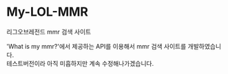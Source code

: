 # My-LOL-MMR
리그오브레전드 mmr 검색 사이트

'What is my mmr?'에서 제공하는 API를 이용해서 mmr 검색 사이트를 개발하였습니다.<br>
테스트버전이라 아직 미흡하지만 계속 수정해나가겠습니다.
